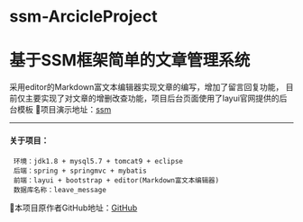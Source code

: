 # ssm-ArcicleProject
 基于SSM框架简单的文章管理系统
 =
 采用editor的Markdown富文本编辑器实现文章的编写，增加了留言回复功能， 目前仅主要实现了对文章的增删改查功能，项目后台页面使用了layui官网提供的后台模板
 :mega:项目演示地址：[ssm]()  
 
 ---
 #### 关于项目： 
 ```
  环境：jdk1.8 + mysql5.7 + tomcat9 + eclipse    
  后端：spring + springmvc + mybatis  
  前端：layui + bootstrap + editor(Markdown富文本编辑器)  
  数据库名称：leave_message  
 ```
 
 :mega:本项目原作者GitHub地址：[GitHub](https://github.com/TyCoding/ssm2)
